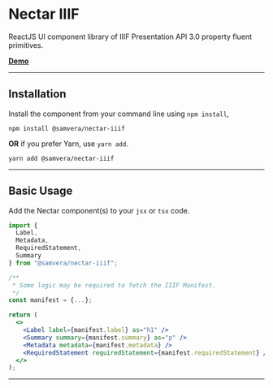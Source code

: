 # Nectar IIIF
ReactJS UI component library of IIIF Presentation API 3.0 property fluent primitives.

[**Demo**](https://codesandbox.io/s/nectar-vault-4dzc7l?file=/src/App.js)

---

<h2 id="installation">Installation</h2>

Install the component from your command line using `npm install`,

```shell
npm install @samvera/nectar-iiif
```

**OR** if you prefer Yarn, use `yarn add`.

```shell
yarn add @samvera/nectar-iiif
```

---


<h2 id="basic-usage">Basic Usage</h2>

Add the Nectar component(s) to your `jsx` or `tsx` code.

```jsx
import {
  Label,
  Metadata,
  RequiredStatement,
  Summary
} from "@samvera/nectar-iiif";
```

```jsx
/**
 * Some logic may be required to fetch the IIIF Manifest.
 */
const manifest = {...};

return (
  <>
    <Label label={manifest.label} as="h1" />
    <Summary summary={manifest.summary} as="p" />
    <Metadata metadata={manifest.metadata} />
    <RequiredStatement requiredStatement={manifest.requiredStatement} />
  </>
);
```

---
